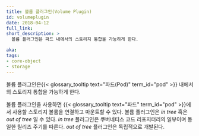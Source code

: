 ```yaml
---
title: 볼륨 플러그인(Volume Plugin)
id: volumeplugin
date: 2018-04-12
full_link: 
short_description: >
  볼륨 플러그인은 파드 내에서의 스토리지 통합을 가능하게 한다.

aka: 
tags:
- core-object
- storage
---
```

 볼륨 플러그인은{{< glossary_tooltip text="파드(Pod)" term_id="pod" >}} 내에서의 스토리지 통합을 가능하게 한다.

<!--more--> 

볼륨 플러그인을 사용하면 {{< glossary_tooltip text="파드" term_id="pod" >}}에서 사용할 스토리지 볼륨을 연결하고 마운트할 수 있다. 볼륨 플러그인은 _in tree_ 혹은 _out of tree_ 일 수 있다. _in tree_ 플러그인은 쿠버네티스 코드 리포지터리의 일부이며 동일한 릴리즈 주기를 따른다. _out of tree_ 플러그인은 독립적으로 개발된다.

